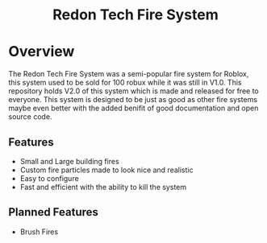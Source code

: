 <h1 align="center">Redon Tech Fire System</h1>

# Overview
The Redon Tech Fire System was a semi-popular fire system for Roblox, this system used to be sold for 100 robux while it was still in V1.0. This repository holds V2.0 of this system which is made and released for free to everyone. This system is designed to be just as good as other fire systems maybe even better with the added benifit of good documentation and open source code.

## Features

- Small and Large building fires
- Custom fire particles made to look nice and realistic
- Easy to configure
- Fast and efficient with the ability to kill the system

## Planned Features

- Brush Fires